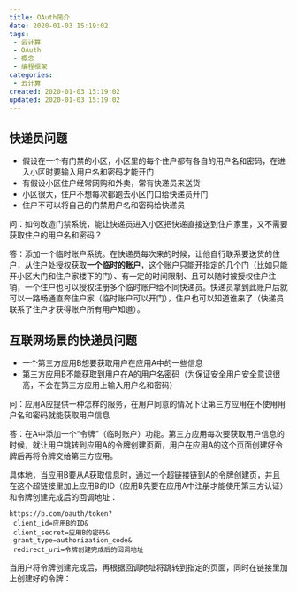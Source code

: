 ```yaml
---
title: OAuth简介
date: 2020-01-03 15:19:02
tags: 
 - 云计算
 - OAuth
 - 概念
 - 编程框架
categories: 
 - 云计算
created: 2020-01-03 15:19:02
updated: 2020-01-03 15:19:02
---
```


## 快递员问题

* 假设在一个有门禁的小区，小区里的每个住户都有各自的用户名和密码，在进入小区时要输入用户名和密码才能开门
* 有假设小区住户经常网购和外卖，常有快递员来送货
* 小区很大，住户不想每次都跑去小区门口给快递员开门
* 住户不可以将自己的门禁用户名和密码给快递员

问：如何改造门禁系统，能让快递员进入小区把快递直接送到住户家里，又不需要获取住户的用户名和密码？

答：添加一个临时账户系统。在快递员每次来的时候，让他自行联系要送货的住户，从住户处授权获取**一个临时的账户**，这个账户只能开指定的几个门（比如只能开小区大门和住户家楼下的门）、有一定的时间限制、且可以随时被授权住户注销，一个住户也可以授权注册多个临时账户给不同快递员。快递员拿到此账户后就可以一路畅通直奔住户家（临时账户可以开门），住户也可以知道谁来了（快递员联系了住户才获得账户所有用户知道）。

## 互联网场景的快递员问题

* 一个第三方应用B想要获取用户在应用A中的一些信息
* 第三方应用B不能获取到用户在A的用户名密码（为保证安全用户安全意识很高，不会在第三方应用上输入用户名和密码）

问：应用A应提供一种怎样的服务，在用户同意的情况下让第三方应用在不使用用户名和密码就能获取用户信息

答：在A中添加一个“令牌”（临时账户）功能。第三方应用每次要获取用户信息的时候，就让用户跳转到应用A的令牌创建页面，用户在应用A的这个页面创建好令牌后再将令牌交给第三方应用。

具体地，当应用B要从A获取信息时，通过一个超链接链到A的令牌创建页，并且在这个超链接里加上应用B的ID（应用B先要在应用A中注册才能使用第三方认证）和令牌创建完成后的回调地址：

```url
https://b.com/oauth/token?
 client_id=应用B的ID&
 client_secret=应用B的密码&
 grant_type=authorization_code&
 redirect_uri=令牌创建完成后的回调地址
```

当用户将令牌创建完成后，再根据回调地址将跳转到指定的页面，同时在链接里加上创建好的令牌：

